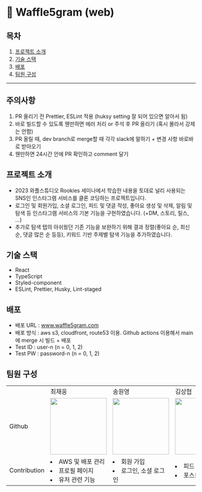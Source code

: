 # 🧇 Waffle5gram (web)

## 목차

1. [프로젝트 소개](#프로젝트-소개)
2. [기술 스택](#기술-스택)
3. [배포](#배포)
4. [팀원 구성](#팀원-구성)

---

## 주의사항

1. PR 올리기 전 Prettier, ESLint 적용 (huksy setting 잘 되어 있으면 알아서 됨)
2. 바로 빌드할 수 있도록 웬만하면 에러 처리 or 주석 후 PR 올리기 (혹시 몰라서 강제는 안함)
3. PR 올릴 때, dev branch로 merge할 때 각각 slack에 말하기 + 변경 사항 바로바로 받아오기
4. 웬만하면 24시간 안에 PR 확인하고 comment 달기

## 프로젝트 소개

- 2023 와플스튜디오 Rookies 세미나에서 학습한 내용을 토대로 널리 사용되는 SNS인 인스타그램 서비스를 클론 코딩하는 프로젝트입니다.
- 로그인 및 회원가입, 소셜 로그인, 피드 및 댓글 작성, 좋아요 생성 및 삭제, 알림 및 탐색 등 인스타그램 서비스의 기본 기능을 구현하였습니다. (+DM, 스토리, 릴스, ...)
- 추가로 탐색 탭의 아쉬웠던 기존 기능을 보완하기 위해 결과 정렬(좋아요 순, 최신순, 댓글 많은 순 등등), 키워드 기반 주제별 탐색 기능을 추가하였습니다.

## 기술 스택

- React
- TypeScript
- Styled-component
- ESLint, Prettier, Husky, Lint-staged

## 배포

- 배포 URL : www.waffle5gram.com
- 배포 방식 : aws s3, cloudfront, route53 이용. Github actions 이용해서 main에 merge 시 빌드 + 배포
- Test ID : user-n (n = 0, 1, 2)
- Test PW : password-n (n = 0, 1, 2)

## 팀원 구성

<table>
    <tr>
        <td></td>
        <td>최재웅</td>
        <td>송원영</td>
        <td>김상협</td>
    </tr>
    <tr>
        <td>Github</td>
        <td><a href="https://github.com/jwchoi-kr"><img src="https://avatars.githubusercontent.com/u/134821071?v=4" width="150"></a></td>
        <td><a href="https://github.com/onezero01010"><img src="https://avatars.githubusercontent.com/u/102233668?v=4" width="150"></a></td>
        <td><a href="https://github.com/james20140802"><img src="https://avatars.githubusercontent.com/u/33197890?v=4" width="150"></a></td>
    </tr>
    <tr>
        <td>Contribution</td>
        <td>
            <li>AWS 및 배포 관리</li>
            <li>프로필 페이지</li>
            <li>유저 관련 기능</li>
        </td>
        <td>
            <li>회원 가입</li>
            <li>로그인, 소셜 로그인</li>
        </td>
        <td>
            <li>피드 페이지</li>
            <li>포스트 관련 기능</li>
        </td>
    </tr>
</table>
